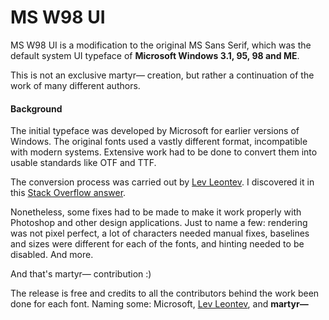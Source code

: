 # MS W98 UI
MS W98 UI is a modification to the original MS Sans Serif, which was the default system UI typeface of **Microsoft Windows 3.1, 95, 98 and ME**.

This is not an exclusive martyr⁠— creation, but rather a continuation of the work of many different authors.

#### Background

The initial typeface was developed by Microsoft for earlier versions of Windows. The original fonts used a vastly different format, incompatible with modern systems. Extensive work had to be done to convert them into usable standards like OTF and TTF.

The conversion process was carried out by [Lev Leontev](https://stackoverflow.com/users/6120487/lev-leontev). I discovered it in this [Stack Overflow answer](https://stackoverflow.com/a/54023769).

<span data-mce-fragment="1">Nonetheless, some fixes had to be made to make it work properly with Photoshop and other design applications.</span> Just to name a few: rendering was not pixel perfect, a lot of characters needed manual fixes, baselines and sizes were different for each of the fonts, and hinting needed to be disabled. And more.

And that's martyr⁠— contribution :)

The release is free and credits to all the contributors behind the work been done for each font. Naming some: Microsoft, [Lev Leontev](https://stackoverflow.com/users/6120487/lev-leontev), and **martyr⁠—**
